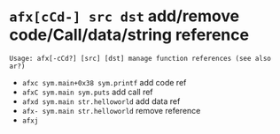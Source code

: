 <!-- TITLE: afx -->

#  `afx[cCd-] src dst`   add/remove code/Call/data/string reference


```
Usage: afx[-cCd?] [src] [dst] manage function references (see also ar?)
```


- `afxc sym.main+0x38 sym.printf`   add code ref
- `afxC sym.main sym.puts`   add call ref
- `afxd sym.main str.helloworld`   add data ref
- `afx- sym.main str.helloworld`   remove reference
- `afxj`

<p hidden>afxc afxC afxd afx afx- afxj</p>